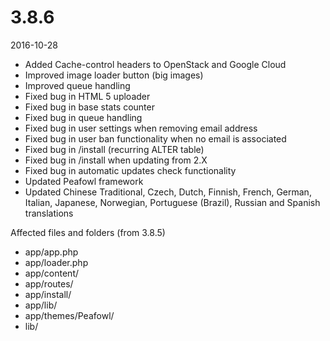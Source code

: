 # 3.8.6

2016-10-28

- Added Cache-control headers to OpenStack and Google Cloud
- Improved image loader button (big images)
- Improved queue handling
- Fixed bug in HTML 5 uploader
- Fixed bug in base stats counter
- Fixed bug in queue handling
- Fixed bug in user settings when removing email address
- Fixed bug in user ban functionality when no email is associated
- Fixed bug in /install (recurring ALTER table)
- Fixed bug in /install when updating from 2.X
- Fixed bug in automatic updates check functionality
- Updated Peafowl framework
- Updated Chinese Traditional, Czech, Dutch, Finnish, French, German, Italian, Japanese, Norwegian, Portuguese (Brazil), Russian and Spanish translations

Affected files and folders (from 3.8.5)

- app/app.php
- app/loader.php
- app/content/
- app/routes/
- app/install/
- app/lib/
- app/themes/Peafowl/
- lib/

